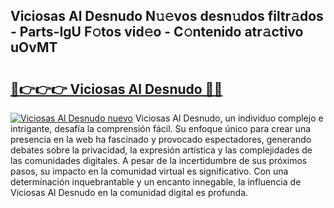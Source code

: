## Viciosas Al Desnudo N𝚞𝚎vos desn𝚞dos filtr𝚊dos - Parts-IgU F𝚘tos vid𝚎o - C𝚘ntenido atr𝚊ctivo uOvMT

# <h2><a href="http://mb72fqk.tromn.icu/?c=Viciosas+Al+Desnudo">🔗👉👉👉 Viciosas Al Desnudo 🔗🔗</a></h2>

[![Viciosas Al Desnudo nuevo](https://i.imgur.com/pEAQMta.gif)](http://mb72fqk.tromn.icu/?c=Viciosas+Al+Desnudo)
Viciosas Al Desnudo, un individuo complejo e intrigante, desafía la comprensión fácil. Su enfoque único para crear una presencia en la web ha fascinado y provocado espectadores, generando debates sobre la privacidad, la expresión artística y las complejidades de las comunidades digitales. A pesar de la incertidumbre de sus próximos pasos, su impacto en la comunidad virtual es significativo. Con una determinación inquebrantable y un encanto innegable, la influencia de Viciosas Al Desnudo en la comunidad digital es profunda.
